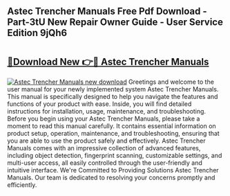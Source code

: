 ## Astec Trencher Manuals Free Pdf Download - Part-3tU New Repair Owner Guide - User Service Edition 9jQh6

# <h2><a href="http://bc47025.oget.top/?id=Astec+Trencher+Manuals">🔗Download New 👉🔴 Astec Trencher Manuals</a></h2>

[![Astec Trencher Manuals new download](https://i.imgur.com/5g1atiW.png)](http://bc47025.oget.top/?id=Astec+Trencher+Manuals)
Greetings and welcome to the user manual for your newly implemented system Astec Trencher Manuals. This manual is specifically designed to help you navigate the features and functions of your product with ease. Inside, you will find detailed instructions for installation, usage, maintenance, and troubleshooting. Before you begin using your Astec Trencher Manuals, please take a moment to read this manual carefully. It contains essential information on product setup, operation, maintenance, and troubleshooting, ensuring that you are able to use the product safely and effectively. Astec Trencher Manuals comes with an impressive collection of advanced features, including object detection, fingerprint scanning, customizable settings, and multi-user access, all easily controlled through the user-friendly and intuitive interface. We're Committed to Providing Solutions Astec Trencher Manuals. Our team is dedicated to resolving your concerns promptly and efficiently.
